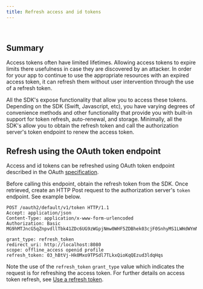 ```yaml
---
title: Refresh access and id tokens
---
```

<div class="oie-embedded-sdk">

<ApiLifecycle access="ie" /><br>

<StackSelector class="cleaner-selector"/>

## Summary

Access tokens often have limited lifetimes. Allowing access
tokens to expire limits there usefulness in case they are discovered
by an attacker. In order for your app to continue to use the
appropriate resources with an expired access token, it can refresh
them without user intervention through the use of a refresh token.

All the SDK's expose functionality that allow you
to access these tokens. Depending on the SDK (Swift, Javascript,
 etc), you have varying degrees of convenience
methods and other functionality that provide you with built-in support
for token refresh, auto-renewal, and storage.  Minimally,
all the SDK's allow you to obtain the refresh token and call the authorization
server's token endpoint to renew the access token.

<StackSelector snippet="refreshusingthesdk" noSelector />

## Refresh using the OAuth token endpoint

Access and id tokens can be refreshed using OAuth token endpoint
described in the OAuth
[specification](https://datatracker.ietf.org/doc/html/rfc6749#section-5.1).

Before calling this endpoint, obtain the refresh token from the SDK. Once
retrieved, create an HTTP Post request to the authorization server's `token` endpoint.
See example below.

```http
POST /oauth2/default/v1/token HTTP/1.1
Accept: application/json
Content-Type: application/x-www-form-urlencoded
Authorization: Basic MG9hMTJncG5qZnpvdllTbk41ZDc6UG9zWGpjNmw0WHF5ZDBhek03cjF0SnhyMS1LWHdWYmNFaDk0Q0FDNA==

grant_type: refresh_token
redirect_uri: http://localhost:8080
scope: offline_access openid profile
refresh_token: 03_hBtVj-Hk0Mxo9TPSdl7TLkxQioKqQEzud3ldqHqs
```

Note the use of the `refresh_token` `grant_type` value which indicates
the request is for refreshing the access token. For further details on access token refresh, see
[Use a refresh token](/docs/guides/refresh-tokens/use-refresh-token/).

</div>
